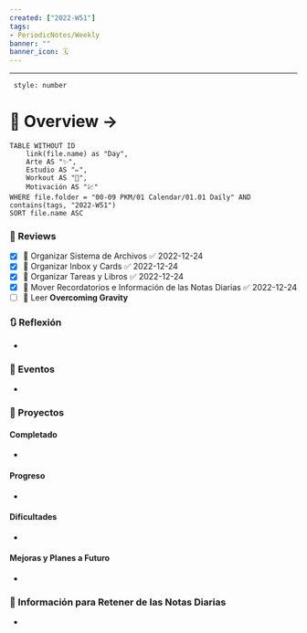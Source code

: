 ```yaml
---
created: ["2022-W51"]
tags: 
- PeriodicNotes/Weekly
banner: ""
banner_icon: 🗓️
---
```

___
```toc
 style: number
```
# 🌌 Overview -> 
```dataview
TABLE WITHOUT ID
	link(file.name) as "Day",
	Arte AS "✨",
	Estudio AS "✏️",
	Workout AS "💪",
	Motivación AS "💹"
WHERE file.folder = "00-09 PKM/01 Calendar/01.01 Daily" AND 
contains(tags, "2022-W51")
SORT file.name ASC
```

### 📑 Reviews
- [x] 🔼 Organizar Sistema de Archivos ✅ 2022-12-24
- [x] 🔼 Organizar Inbox y Cards ✅ 2022-12-24
- [x] 🔼 Organizar Tareas y Libros ✅ 2022-12-24
- [x] 🔼 Mover Recordatorios e Información de las Notas Diarias ✅ 2022-12-24
- [ ] 🔽 Leer **Overcoming Gravity**

### 🔃 Reflexión
- 
### 📜 Eventos
- 
### 📃 Proyectos
#### **Completado**
- 
#### **Progreso**
- 
#### **Dificultades**
- 
#### **Mejoras y Planes a Futuro**
- 
### 💾 Información para Retener de las Notas Diarias
- 